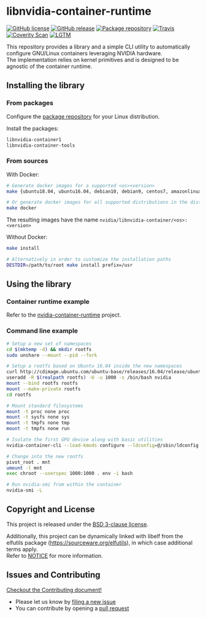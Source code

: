 # libnvidia-container-runtime

[![GitHub license](https://img.shields.io/badge/license-New%20BSD-blue.svg?style=flat-square)](https://raw.githubusercontent.com/NVIDIA/libnvidia-container/master/LICENSE)
[![GitHub release](https://img.shields.io/github/release/NVIDIA/libnvidia-container/all.svg?style=flat-square)](https://github.com/NVIDIA/libnvidia-container/releases)
[![Package repository](https://img.shields.io/badge/packages-repository-b956e8.svg?style=flat-square)](https://nvidia.github.io/libnvidia-container)
[![Travis](https://img.shields.io/travis/NVIDIA/libnvidia-container.svg?style=flat-square)](https://travis-ci.org/NVIDIA/libnvidia-container)
[![Coverity Scan](https://img.shields.io/coverity/scan/12444.svg?style=flat-square)](https://scan.coverity.com/projects/nvidia-libnvidia-container)
[![LGTM](https://img.shields.io/lgtm/grade/cpp/g/NVIDIA/libnvidia-container.svg?style=flat-square)](https://lgtm.com/projects/g/NVIDIA/libnvidia-container/alerts/)

This repository provides a library and a simple CLI utility to automatically configure GNU/Linux containers leveraging NVIDIA hardware.\
The implementation relies on kernel primitives and is designed to be agnostic of the container runtime.

## Installing the library
### From packages
Configure the [package repository](https://nvidia.github.io/libnvidia-container/) for your Linux distribution.

Install the packages:
```bash
libnvidia-container1
libnvidia-container-tools
```

### From sources
With Docker:
```bash
# Generate docker images for a supported <os><version>
make {ubuntu18.04, ubuntu16.04, debian10, debian9, centos7, amazonlinux1, amazonlinux2, opensuse-leap15.1}

# Or generate docker images for all supported distributions in the dist/ directory
make docker
````

The resulting images have the name `nvidia/libnvidia-container/<os>:<version>`

Without Docker:
```bash
make install

# Alternatively in order to customize the installation paths
DESTDIR=/path/to/root make install prefix=/usr
```

## Using the library
### Container runtime example
Refer to the [nvidia-container-runtime](https://github.com/NVIDIA/nvidia-container-runtime) project.

### Command line example

```bash
# Setup a new set of namespaces
cd $(mktemp -d) && mkdir rootfs
sudo unshare --mount --pid --fork

# Setup a rootfs based on Ubuntu 16.04 inside the new namespaces
curl http://cdimage.ubuntu.com/ubuntu-base/releases/16.04/release/ubuntu-base-16.04-core-amd64.tar.gz | tar -C rootfs -xz
useradd -R $(realpath rootfs) -U -u 1000 -s /bin/bash nvidia
mount --bind rootfs rootfs
mount --make-private rootfs
cd rootfs

# Mount standard filesystems
mount -t proc none proc
mount -t sysfs none sys
mount -t tmpfs none tmp
mount -t tmpfs none run

# Isolate the first GPU device along with basic utilities
nvidia-container-cli --load-kmods configure --ldconfig=@/sbin/ldconfig.real --no-cgroups --utility --device 0 $(pwd)

# Change into the new rootfs
pivot_root . mnt
umount -l mnt
exec chroot --userspec 1000:1000 . env -i bash

# Run nvidia-smi from within the container
nvidia-smi -L
```

## Copyright and License

This project is released under the [BSD 3-clause license](https://github.com/NVIDIA/libnvidia-container/blob/master/LICENSE).

Additionally, this project can be dynamically linked with libelf from the elfutils package (https://sourceware.org/elfutils), in which case additional terms apply.\
Refer to [NOTICE](https://github.com/NVIDIA/libnvidia-container/blob/master/NOTICE) for more information.

## Issues and Contributing

[Checkout the Contributing document!](CONTRIBUTING.md)

* Please let us know by [filing a new issue](https://github.com/NVIDIA/libnvidia-container/issues/new)
* You can contribute by opening a [pull request](https://help.github.com/articles/using-pull-requests/)
